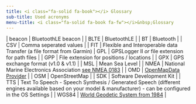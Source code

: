 ```yaml
---
title: <i class="fa-solid fa-book"></i> Glossary
sub-title: Used acronyms
menu-title: <i class="fa-solid fa-book fa-fw"></i>&nbsp;Glossary
---
```


| beacon | BluetoothLE beacon |
| BLTE | BluetoothLE |
| BT | Bluetooth |
| CSV | Comma seperated values |
| FIT | Flexible and Interoperable data Transfer (a file format from Garmin)
| GPL | GPSLogger II _or_ file extension for path files |
| GPP | File extension for positions / locations |
| GPX | GPS exchange format (v1.0 & v1.1) |
| MSL | Mean Sea Level |
| NMEA | National Marine Electronics Association [see NMEA 0183](https://en.wikipedia.org/wiki/NMEA_0183) |
| OMD | [OpenMapData Provider](../2200-openmapdata/) |
| OSM | OpenStreetMap |
| SDK | Software Development Kit |
| TTS | Text To Speech - Speech Synthesis / Generated Speech (different engines available based on your model & manufacturer) - can be configured in the OS Settings |
| WGS84 | [World Geodetic System from 1984](https://en.wikipedia.org/wiki/World_Geodetic_System#WGS84) |
